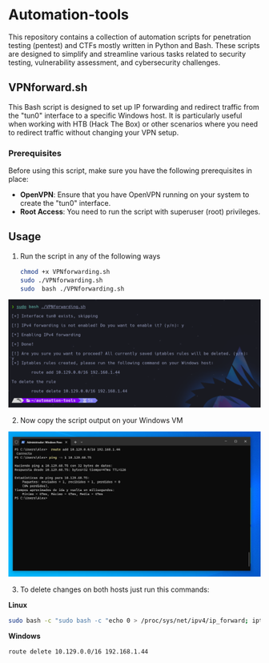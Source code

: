 # Automation-tools

This repository contains a collection of automation scripts for penetration testing (pentest) and CTFs mostly written in Python and Bash. These scripts are designed to simplify and streamline various tasks related to security testing, vulnerability assessment, and cybersecurity challenges.

## VPNforward.sh 

This Bash script is designed to set up IP forwarding and redirect traffic from the "tun0" interface to a specific Windows host. It is particularly useful when working with HTB (Hack The Box) or other scenarios where you need to redirect traffic without changing your VPN setup.

### Prerequisites

Before using this script, make sure you have the following prerequisites in place:

- **OpenVPN**: Ensure that you have OpenVPN running on your system to create the "tun0" interface.
- **Root Access**: You need to run the script with superuser (root) privileges.

## Usage

1. Run the script in any of the following ways

   ```bash
   chmod +x VPNforwarding.sh 
   sudo ./VPNforwarding.sh
   sudo  bash ./VPNforwarding.sh
   ```

![Execution](img/VPNForward1.png)

2. Now copy the script output on your Windows VM

![Windows](/img/VPNForward2.png)

3. To delete changes on both hosts just run this commands:

**Linux**

```bash
sudo bash -c "sudo bash -c "echo 0 > /proc/sys/net/ipv4/ip_forward; iptables --flush; iptables --table nat --flush; iptables --delete-chain; iptables --table nat --delete-chain
```
**Windows**

```bash
route delete 10.129.0.0/16 192.168.1.44
```
